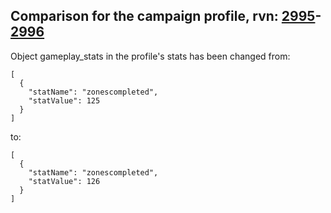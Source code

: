 ## Comparison for the campaign profile, rvn: [2995](https://github.com/PRO100KatYT/FortniteProfileRevisions/tree/main/profiles/campaign/2995%20campaign.json)-[2996](https://github.com/PRO100KatYT/FortniteProfileRevisions/tree/main/profiles/campaign/2996%20campaign.json)

Object gameplay_stats in the profile's stats has been changed from:

```
[
  {
    "statName": "zonescompleted",
    "statValue": 125
  }
]
```

to:

```
[
  {
    "statName": "zonescompleted",
    "statValue": 126
  }
]
```

<br><br>
